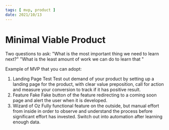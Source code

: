 ```yaml
---
tags: [ mvp, product ]
date: 2021/10/13
---
```


# Minimal Viable Product

Two questions to ask: 
"What is the most important thing we need to learn next?"
"What is the least amount of work we can do to learn that "


Example of MVP that you can adopt:
1. Landing Page Test
Test out demand of your product by setting up a landing page for the product, with clear value preposition, call for action and measure your conversion to track if it has positive result.
2. Feature Fake
Fake button of the feature redirecting to a coming soon page and alert the user when it is developed. 
3. Wizard of Oz
Fully functional feature on the outside, but manual effort from inside in order to observe and understand the process before significant effort has invested. Switch out into automation after learning enough data.